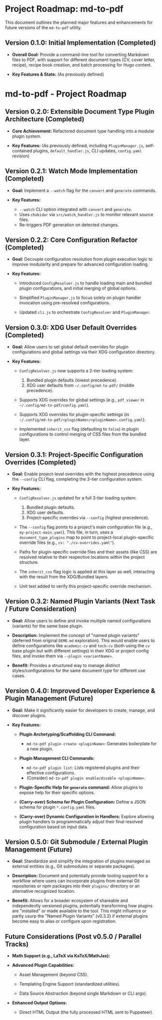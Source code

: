 # Project Roadmap: md-to-pdf

This document outlines the planned major features and enhancements for future versions of the `md-to-pdf` utility.

## Version 0.1.0: Initial Implementation (Completed)

* **Overall Goal:** Provide a command-line tool for converting Markdown files to PDF, with support for different document types (CV, cover letter, recipe), recipe book creation, and batch processing for Hugo content.

* **Key Features & State:** (As previously defined)
# md-to-pdf - Project Roadmap

## Version 0.2.0: Extensible Document Type Plugin Architecture (Completed)

* **Core Achievement:** Refactored document type handling into a modular plugin system.

* **Key Features:** (As previously defined, including `PluginManager.js`, self-contained plugins, `default_handler.js`, CLI updates, `config.yaml` revision)


## Version 0.2.1: Watch Mode Implementation (Completed)

* **Goal:** Implement a `--watch` flag for the `convert` and `generate` commands.

* **Key Features:**
    * `--watch` CLI option integrated with `convert` and `generate`.
    * Uses `chokidar` via `src/watch_handler.js` to monitor relevant source files.
    * Re-triggers PDF generation on detected changes.

## Version 0.2.2: Core Configuration Refactor (Completed)

* **Goal:** Decouple configuration resolution from plugin execution logic to improve modularity and prepare for advanced configuration loading.

* **Key Features:**

    * Introduced `ConfigResolver.js` to handle loading main and bundled plugin configurations, and initial merging of global options.
    
    * Simplified `PluginManager.js` to focus solely on plugin handler invocation using pre-resolved configurations.
    
    * Updated `cli.js` to orchestrate `ConfigResolver` and `PluginManager`.


## Version 0.3.0: XDG User Default Overrides (Completed)

* **Goal:** Allow users to set global default overrides for plugin configurations and global settings via their XDG configuration directory.

* **Key Features:**

    * `ConfigResolver.js` now supports a 2-tier loading system:
        1.  Bundled plugin defaults (lowest precedence).
        2.  XDG user defaults from `~/.config/md-to-pdf/` (middle precedence).
    
    * Supports XDG overrides for global settings (e.g., `pdf_viewer` in `~/.config/md-to-pdf/config.yaml`).
    
    * Supports XDG overrides for plugin-specific settings (in `~/.config/md-to-pdf/<pluginName>/<pluginName>.config.yaml`).
    
    * Implemented `inherit_css` flag (defaulting to `false`) in plugin configurations to control merging of CSS files from the bundled layer.


## Version 0.3.1: Project-Specific Configuration Overrides (Completed)

* **Goal:** Enable project-level overrides with the highest precedence using the `--config` CLI flag, completing the 3-tier configuration system.

* **Key Features:**
    
    * `ConfigResolver.js` updated for a full 3-tier loading system:
        1.  Bundled plugin defaults.
        2.  XDG user defaults.
        3.  Project-specific overrides via `--config` (highest precedence).
    
    * The `--config` flag points to a project's main configuration file (e.g., `my-project-main.yaml`). This file, in turn, uses a `document_type_plugins` map to point to project-local plugin-specific override files (e.g., `cv: "./cv-overrides.yaml"`).
    
    * Paths for plugin-specific override files and their assets (like CSS) are resolved relative to their respective locations within the project structure.
    
    * The `inherit_css` flag logic is applied at this layer as well, interacting with the result from the XDG/Bundled layers.
    
    * Unit test added to verify this project-specific override mechanism.


## Version 0.3.2: Named Plugin Variants (Next Task / Future Consideration)

* **Goal:** Allow users to define and invoke multiple named configurations (variants) for the same base plugin.

* **Description:** Implement the concept of "named plugin variants" (deferred from original `DEMO.md` exploration). This would enable users to define configurations like `academic-cv` and `tech-cv` (both using the `cv` base plugin but with different settings) in their XDG or project config files, and invoke them via `--plugin <variantName>`.

* **Benefit:** Provides a structured way to manage distinct styles/configurations for the same document type for different use cases.


## Version 0.4.0: Improved Developer Experience & Plugin Management (Future)

* **Goal:** Make it significantly easier for developers to create, manage, and discover plugins.

* **Key Features:**
    
    * **Plugin Archetyping/Scaffolding CLI Command:**
        * `md-to-pdf plugin create <pluginName>`: Generates boilerplate for a new plugin.
    
    * **Plugin Management CLI Commands:**
        * `md-to-pdf plugin list`: Lists registered plugins and their effective configurations.
        * (Consider) `md-to-pdf plugin enable/disable <pluginName>`.
    
    * **Plugin-Specific Help for `generate` command:** Allow plugins to expose help for their specific options.
    
    * **(Carry-over) Schema for Plugin Configuration:** Define a JSON schema for plugin `*.config.yaml` files.
    
    * **(Carry-over) Dynamic Configuration in Handlers:** Explore allowing plugin handlers to programmatically adjust their final resolved configuration based on input data.


## Version 0.5.0: Git Submodule / External Plugin Management (Future)

* **Goal:** Standardize and simplify the integration of plugins managed as external entities (e.g., Git submodules or separate packages).

* **Description:** Document and potentially provide tooling support for a workflow where users can incorporate plugins from external Git repositories or npm packages into their `plugins/` directory or an alternative recognized location.

* **Benefit:** Allows for a broader ecosystem of shareable and independently versioned plugins, potentially transforming how plugins are "installed" or made available to the tool. This might influence or partly usurp the "Named Plugin Variants" (v0.3.2) if external plugins become easy to alias or configure upon registration.

## Future Considerations (Post v0.5.0 / Parallel Tracks)

* **Math Support (e.g., LaTeX via KaTeX/MathJax):**

* **Advanced Plugin Capabilities:**
    
    * Asset Management (beyond CSS).
    
    * Templating Engine Support (standardized utilities).
    
    * Data Source Abstraction (beyond single Markdown or CLI args).

* **Enhanced Output Options:**
    
    * Direct HTML Output (the fully processed HTML sent to Puppeteer).
